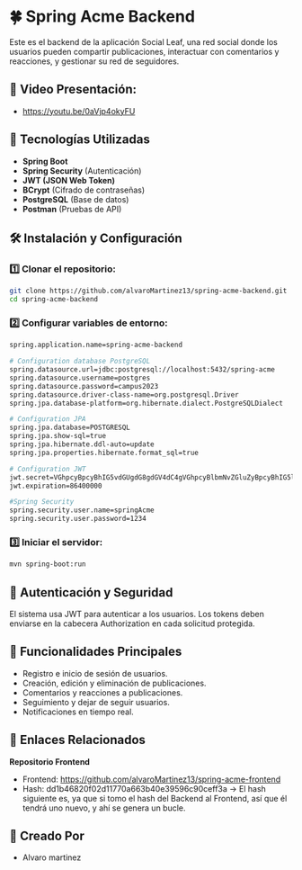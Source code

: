 
# 🍀 Spring Acme Backend

Este es el backend de la aplicación Social Leaf, una red social donde los usuarios pueden compartir publicaciones, interactuar con comentarios y reacciones, y gestionar su red de seguidores.

## 📖 Video Presentación: 
- https://youtu.be/0aVjp4okyFU

## 🚀 Tecnologías Utilizadas
- **Spring Boot**
- **Spring Security** (Autenticación)
- **JWT (JSON Web Token)**
- **BCrypt** (Cifrado de contraseñas)
- **PostgreSQL** (Base de datos)
- **Postman** (Pruebas de API)

## 🛠 Instalación y Configuración

### 1️⃣ Clonar el repositorio:
```sh
git clone https://github.com/alvaroMartinez13/spring-acme-backend.git
cd spring-acme-backend
```
### 2️⃣ Configurar variables de entorno:
```sh
spring.application.name=spring-acme-backend

# Configuration database PostgreSQL
spring.datasource.url=jdbc:postgresql://localhost:5432/spring-acme
spring.datasource.username=postgres
spring.datasource.password=campus2023
spring.datasource.driver-class-name=org.postgresql.Driver
spring.jpa.database-platform=org.hibernate.dialect.PostgreSQLDialect

# Configuration JPA
spring.jpa.database=POSTGRESQL
spring.jpa.show-sql=true
spring.jpa.hibernate.ddl-auto=update
spring.jpa.properties.hibernate.format_sql=true

# Configuration JWT
jwt.secret=VGhpcyBpcyBhIG5vdGUgdG8gdGV4dC4gVGhpcyBlbmNvZGluZyBpcyBhIG5lZWQgdGV4dC4gVGhpcyBpcyBhIG5lZWQgdGV4dC4=
jwt.expiration=86400000 

#Spring Security 
spring.security.user.name=springAcme
spring.security.user.password=1234
```
### 3️⃣ Iniciar el servidor:
```sh
mvn spring-boot:run

```
## 🔑 Autenticación y Seguridad
El sistema usa JWT para autenticar a los usuarios. Los tokens deben enviarse en la cabecera Authorization en cada solicitud protegida.

## 📌 Funcionalidades Principales
- Registro e inicio de sesión de usuarios.
- Creación, edición y eliminación de publicaciones.
- Comentarios y reacciones a publicaciones.
- Seguimiento y dejar de seguir usuarios.
- Notificaciones en tiempo real.

## 📌 Enlaces Relacionados
**Repositorio Frontend**
- Frontend: https://github.com/alvaroMartinez13/spring-acme-frontend
- Hash: dd1b46820f02d11770a663b40e39596c90ceff3a -> El hash siguiente es, ya que si tomo el hash del Backend al Frontend, así que él tendrá uno nuevo, y ahí se genera un bucle.
  
## 📒 Creado Por
- Alvaro martinez
